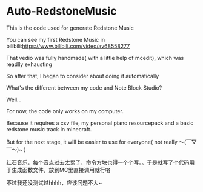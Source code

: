 # Auto-RedstoneMusic
This is the code used for generate Redstone Music

You can see my first Redstone Music in bilibili:https://www.bilibili.com/video/av68558277

That vedio was fully handmade( with a little help of mcedit), which was readlly exhausting

So after that, I began to consider about doing it automatically

What's the different between my code and Note Block Studio?

Well...

For now, the code only works on my computer.

Because it requires a csv file, my personal piano resourcepack and a basic redstone music track in minecraft.

But for the next stage, it will be easier to use for everyone( not really ～(￣▽￣～)~ )

红石音乐，每个音点过去太累了，命令方块也得一个个写。。于是就写了个代码用于生成函数文件，放到MC里直接调用就行咯

不过我还没测试过hhhh，应该问题不大~
